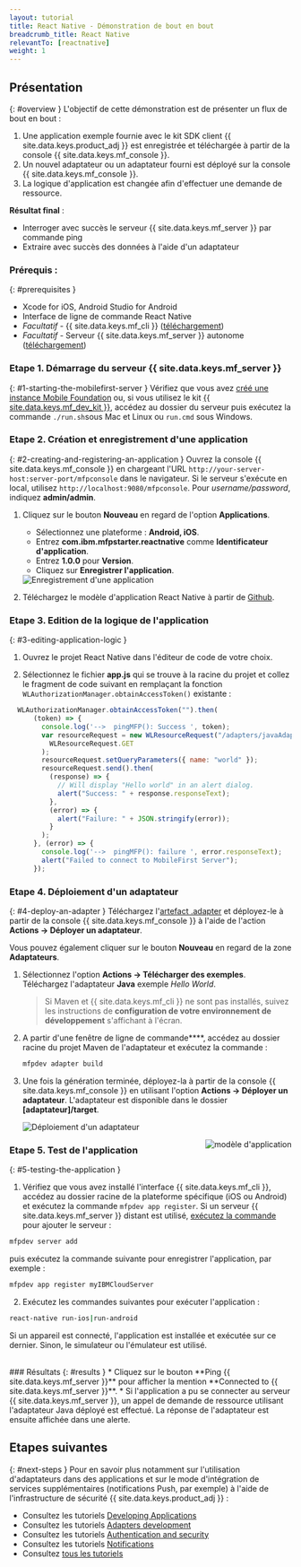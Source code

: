 ```yaml
---
layout: tutorial
title: React Native - Démonstration de bout en bout
breadcrumb_title: React Native
relevantTo: [reactnative]
weight: 1
---
```

<!-- NLS_CHARSET=UTF-8 -->
## Présentation
{: #overview }
L'objectif de cette démonstration est de présenter un flux de bout en bout :

1. Une application exemple fournie avec le kit SDK client {{ site.data.keys.product_adj }} est enregistrée et téléchargée à partir de la console {{ site.data.keys.mf_console }}.
2. Un nouvel adaptateur ou un adaptateur fourni est déployé sur la console {{ site.data.keys.mf_console }}.  
3. La logique d'application est changée afin d'effectuer une demande de ressource.

**Résultat final** :

* Interroger avec succès le serveur {{ site.data.keys.mf_server }} par commande ping
* Extraire avec succès des données à l'aide d'un adaptateur

### Prérequis :
{: #prerequisites }
* Xcode for iOS, Android Studio for Android
* Interface de ligne de commande React Native
* *Facultatif* - {{ site.data.keys.mf_cli }}  ([téléchargement]({{site.baseurl}}/downloads))
* *Facultatif* - Serveur {{ site.data.keys.mf_server }} autonome ([téléchargement]({{site.baseurl}}/downloads))

### Etape 1. Démarrage du serveur {{ site.data.keys.mf_server }}
{: #1-starting-the-mobilefirst-server }
Vérifiez que vous avez [créé une instance Mobile Foundation](../../bluemix/using-mobile-foundation) ou, si vous utilisez le kit [{{ site.data.keys.mf_dev_kit }}](../../installation-configuration/development/mobilefirst), accédez au dossier du serveur puis exécutez la commande `./run.sh`sous Mac et Linux ou `run.cmd` sous Windows.

### Etape 2. Création et enregistrement d'une application
{: #2-creating-and-registering-an-application }
Ouvrez la console {{ site.data.keys.mf_console }} en chargeant l'URL `http://your-server-host:server-port/mfpconsole` dans le navigateur. Si le serveur s'exécute en local, utilisez `http://localhost:9080/mfpconsole`. Pour
*username/password*, indiquez **admin/admin**.

1. Cliquez sur le bouton **Nouveau** en regard de l'option **Applications**.
    * Sélectionnez une plateforme : **Android, iOS**.
    * Entrez **com.ibm.mfpstarter.reactnative** comme **Identificateur d'application**.
    * Entrez **1.0.0** pour **Version**.
    * Cliquez sur **Enregistrer l'application**.

    <img class="gifplayer" alt="Enregistrement d'une application" src="register-an-application-reactnative.png"/>

2. Téléchargez le modèle d'application React Native à partir de [Github](https://github.ibm.com/MFPSamples/MFPStarterReactNative).

### Etape 3. Edition de la logique de l'application
{: #3-editing-application-logic }
1. Ouvrez le projet React Native dans l'éditeur de code de votre choix.

2. Sélectionnez le fichier **app.js** qui se trouve à la racine du projet et collez le fragment de code suivant en remplaçant la fonction `WLAuthorizationManager.obtainAccessToken()` existante :

```javascript
  WLAuthorizationManager.obtainAccessToken("").then(
      (token) => {
        console.log('-->  pingMFP(): Success ', token);
        var resourceRequest = new WLResourceRequest("/adapters/javaAdapter/resource/greet/",
          WLResourceRequest.GET
        );
        resourceRequest.setQueryParameters({ name: "world" });
        resourceRequest.send().then(
          (response) => {
            // Will display "Hello world" in an alert dialog.
            alert("Success: " + response.responseText);
          },
          (error) => {
            alert("Failure: " + JSON.stringify(error));
          }
        );
      }, (error) => {
        console.log('-->  pingMFP(): failure ', error.responseText);
        alert("Failed to connect to MobileFirst Server");
      });
```

### Etape 4. Déploiement d'un adaptateur
{: #4-deploy-an-adapter }
Téléchargez l'[artefact .adapter](../javaAdapter.adapter) et déployez-le à partir de la console {{ site.data.keys.mf_console }} à l'aide de l'action **Actions → Déployer un adaptateur**.

Vous pouvez également cliquer sur le bouton **Nouveau** en regard de la zone **Adaptateurs**.  

1. Sélectionnez l'option **Actions → Télécharger des exemples**. Téléchargez l'adaptateur **Java** exemple *Hello World*.

    >Si Maven et {{ site.data.keys.mf_cli }} ne sont pas installés, suivez les instructions de **configuration de votre environnement de développement** s'affichant à l'écran.

2. A partir d'une fenêtre de ligne de commande****, accédez au dossier racine du projet Maven de l'adaptateur et exécutez la commande :

    ```bash
    mfpdev adapter build
    ```

3. Une fois la génération terminée, déployez-la à partir de la console {{ site.data.keys.mf_console }} en utilisant l'option **Actions → Déployer un adaptateur**. L'adaptateur est disponible dans le dossier **[adaptateur]/target**.

    <img class="gifplayer" alt="Déploiement d'un adaptateur" src="create-an-adapter.png"/>   


<img src="reactnativeQuickStart.png" alt="modèle d'application" style="float:right"/>

### Etape 5. Test de l'application
{: #5-testing-the-application }
1.  Vérifiez que vous avez installé l'interface {{ site.data.keys.mf_cli }}, accédez au dossier racine de la plateforme spécifique (iOS ou Android) et exécutez la commande `mfpdev app register`. Si un serveur {{ site.data.keys.mf_server }} distant est utilisé, [exécutez la commande](../../application-development/using-mobilefirst-cli-to-manage-mobilefirst-artifacts/#add-a-new-server-instance) pour ajouter le serveur :
```bash
mfpdev server add
```
puis exécutez la commande suivante pour enregistrer l'application, par exemple :
```bash
mfpdev app register myIBMCloudServer
```
2. Exécutez les commandes suivantes pour exécuter l'application :
```bash
react-native run-ios|run-android
```

Si un appareil est connecté, l'application est installée et exécutée sur ce dernier. Sinon, le simulateur ou l'émulateur est utilisé.

<br clear="all"/>
### Résultats
{: #results }
* Cliquez sur le bouton **Ping {{ site.data.keys.mf_server }}** pour afficher la mention **Connected to {{ site.data.keys.mf_server }}**.
* Si l'application a pu se connecter au serveur {{ site.data.keys.mf_server }}, un appel de demande de ressource utilisant l'adaptateur Java déployé est effectué. La réponse de l'adaptateur est ensuite affichée dans une alerte.

## Etapes suivantes
{: #next-steps }
Pour en savoir plus notamment sur l'utilisation d'adaptateurs dans des applications et sur le mode d'intégration de services supplémentaires (notifications Push, par exemple) à l'aide de l'infrastructure de sécurité {{ site.data.keys.product_adj }} :

- Consultez les tutoriels [Developing Applications](../../application-development/)
- Consultez les tutoriels [Adapters development](../../adapters/)
- Consultez les tutoriels [Authentication and security](../../authentication-and-security/)
- Consultez les tutoriels [Notifications](../../notifications/)
- Consultez [tous les tutoriels](../../all-tutorials)
